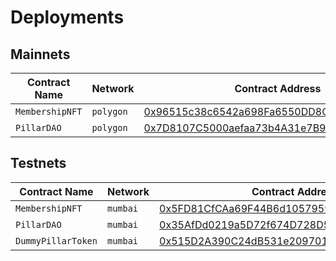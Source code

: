 # Deployments

## Mainnets

| Contract Name | Network | Contract Address | Transaction Hash |  
| --- | --- | --- |  --- |
| `MembershipNFT` | `polygon` | [0x96515c38c6542a698Fa6550DD8C7de9BE602953c](https://polygonscan.com/address/0x96515c38c6542a698Fa6550DD8C7de9BE602953c) | [0x5cb3324c294cd003134d7758dadcf3a54dd129dbb284abe5672203129b1ca42d](https://polygonscan.com/tx/0x5cb3324c294cd003134d7758dadcf3a54dd129dbb284abe5672203129b1ca42d) |
| `PillarDAO` | `polygon` | [0x7D8107C5000aefaa73b4A31e7B9bDC58D3fdE24b](https://polygonscan.com/address/0x7D8107C5000aefaa73b4A31e7B9bDC58D3fdE24b) | [0xe9b81b00a629edfb6a22238730c237c41bfb452b454ec5f9710f0b86cdc3ce03](https://polygonscan.com/tx/0xe9b81b00a629edfb6a22238730c237c41bfb452b454ec5f9710f0b86cdc3ce03) |

## Testnets

| Contract Name | Network | Contract Address | Transaction Hash |  
| --- | --- | --- |  --- |
| `MembershipNFT` | `mumbai` | [0x5FD81CfCAa69F44B6d105795961b3E484ac9e7dB](https://mumbai.polygonscan.com/address/0x5FD81CfCAa69F44B6d105795961b3E484ac9e7dB) | [0x0f18fba0b3ffc18698fe7cb2eac1d8cc5d884a607eda27a0eebd3326f9399ebc](https://mumbai.polygonscan.com/tx/0x0f18fba0b3ffc18698fe7cb2eac1d8cc5d884a607eda27a0eebd3326f9399ebc) |
| `PillarDAO` | `mumbai` | [0x35AfDd0219a5D72f674D728D5544Bc0f838eEFFa](https://mumbai.polygonscan.com/address/0x35AfDd0219a5D72f674D728D5544Bc0f838eEFFa) | [0x71df50e439e04bd8f94df5f1da4ec9520063fc05fb2a082608fc391f8f347049](https://mumbai.polygonscan.com/tx/0x71df50e439e04bd8f94df5f1da4ec9520063fc05fb2a082608fc391f8f347049) |
| `DummyPillarToken` | `mumbai` | [0x515D2A390C24dB531e209701d907FC0Ee1C7c224](https://mumbai.polygonscan.com/address/0x515D2A390C24dB531e209701d907FC0Ee1C7c224) | [0xd0ced5a1d4bed7fb8f24165c0550299ede6bbacff53ee990d7668930a0f763cf](https://mumbai.polygonscan.com/tx/0xd0ced5a1d4bed7fb8f24165c0550299ede6bbacff53ee990d7668930a0f763cf) |
